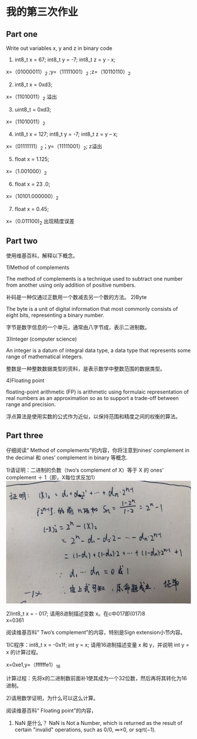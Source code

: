 # 我的第三次作业
## Part one
Write out variables  x, y and z in binary code
 1) int8_t x = 67;  int8_t y = -7;   int8_t z = y - x; 

x=（01000011）<sub>2</sub> ;y=（11111001）<sub>2</sub> ;z=（10110110）<sub>2</sub>

2) int8_t x = 0xd3;

 x=（11010011）<sub>2</sub>  溢出

 3) uint8_t = 0xd3; 

 x=（11010011）<sub>2</sub>

4) int8_t x = 127;  int8_t y = -7;   int8_t z = y – x;

 x=（01111111）<sub>2</sub>；y=（11111001）<sub>2</sub>; z溢出

5) float x = 1.125; 

x=（1.001000）<sub>2</sub>

6) float x = 23 .0;

x=（10101.000000）<sub>2</sub>

 7) float x = 0.45;

x=（0.011100)<sub>2</sub> 出现精度误差
## Part two
使用维基百科，解释以下概念。 

1)Method of complements

The method of complements is a technique used to subtract one number from another using only addition of positive numbers. 

补码是一种仅通过正数用一个数减去另一个数的方法。
2)Byte

The byte is a unit of digital information that most commonly consists of eight bits, representing a binary number.

字节是数字信息的一个单元，通常由八字节成，表示二进制数。

 3)Integer (computer science)

An integer is a datum of integral data type, a data type that represents some range of mathematical integers.

整数是一种整数数据类型的资料，是表示数学中整数范围的数据类型。

 4)Floating point

floating-point arithmetic (FP) is arithmetic using formulaic representation of real numbers as an approximation so as to support a trade-off between range and precision.

浮点算法是使用实数的公式作为近似，以保持范围和精度之间的权衡的算法。

## Part three
仔细阅读” Method of complements”的内容，你将注意到nines‘ complement in the decimal 和 ones’ complement in binary 等概念.

 1)请证明：二进制的负数（two‘s complement of X）等于 X 的 ones’ complement  ＋ 1（即，X每位求反加1）
![](images/zm.jpg)

 2)Int8_t x = - 017; 请用8进制描述变数 x。在c中017即(017)8                                            
x=0361

阅读维基百科” Two‘s complement”的内容，特别是Sign extension小节内容。
 
1)C程序：int8_t  x = -0x1f;  int y = x;  请用16进制描述变量 x 和 y，并说明 int y = x 的计算过程。

x=0xe1,y=（ffffffe1）<sub>16</sub>

计算过程：先将x的二进制数前面补1使其成为一个32位数，然后再将其转化为16进制。

 2)请用数学证明，为什么可以这么计算。


阅读维基百科” Floating point”的内容，
1)	NaN 是什么？
NaN is Not a Number, which is returned as the result of certain "invalid" operations, such as 0/0, ∞×0, or sqrt(−1).







